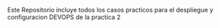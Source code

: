 Este Repositorio incluye todos los casos practicos para el despliegue y configuracion DEVOPS de la practica 2

